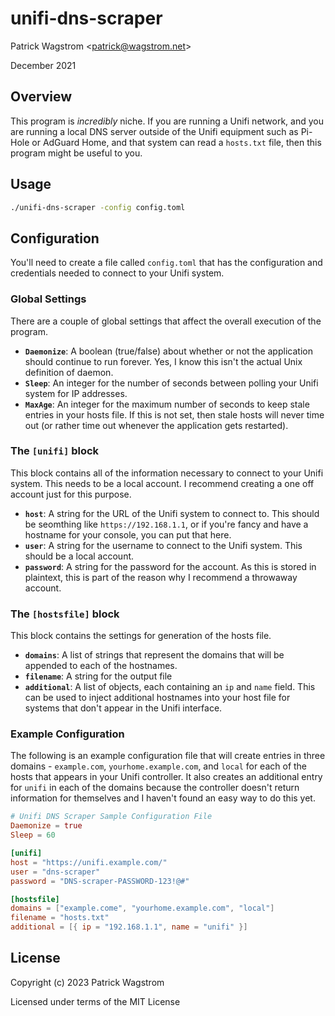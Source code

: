 unifi-dns-scraper
=================

Patrick Wagstrom &lt;patrick@wagstrom.net&gt;

December 2021

Overview
--------

This program is _incredibly_ niche. If you are running a Unifi network, and you are running a local DNS server outside of the Unifi equipment such as Pi-Hole or AdGuard Home, and that system can read a `hosts.txt` file, then this program might be useful to you.

Usage
-----

```bash
./unifi-dns-scraper -config config.toml
```

Configuration
-------------

You'll need to create a file called `config.toml` that has the configuration and credentials needed to connect to your Unifi system.

### Global Settings
There are a couple of global settings that affect the overall execution of the program.

* **`Daemonize`**: A boolean (true/false) about whether or not the application should continue to run forever. Yes, I know this isn't the actual Unix definition of daemon.
* **`Sleep`**: An integer for the number of seconds between polling your Unifi system for IP addresses.
* **`MaxAge`**: An integer for the maximum number of seconds to keep stale entries in your hosts file. If this is not set, then stale hosts will never time out (or rather time out whenever the application gets restarted).

### The **`[unifi]`** block

This block contains all of the information necessary to connect to your Unifi system. This needs to be a local account. I recommend creating a one off account just for this purpose.

* **`host`**: A string for the URL of the Unifi system to connect to. This should be seomthing like `https://192.168.1.1`, or if you're fancy and have a hostname for your console, you can put that here.
* **`user`**: A string for the username to connect to the Unifi system. This should be a local account.
* **`password`**: A string for the password for the account. As this is stored in plaintext, this is part of the reason why I recommend a throwaway account.

### The **`[hostsfile]`** block

This block contains the settings for generation of the hosts file.

* **`domains`**: A list of strings that represent the domains that will be appended to each of the hostnames.
* **`filename`**: A string for the output file
* **`additional`**: A list of objects, each containing an `ip` and `name` field. This can be used to inject additional hostnames into your host file for systems that don't appear in the Unifi interface.

### Example Configuration

The following is an example configuration file that will create entries in three domains - `example.com`, `yourhome.example.com`, and `local` for each of the hosts that appears in your Unifi controller. It also creates an additional entry for `unifi` in each of the domains because the controller doesn't return information for themselves and I haven't found an easy way to do this yet.

```toml
# Unifi DNS Scraper Sample Configuration File
Daemonize = true
Sleep = 60

[unifi]
host = "https://unifi.example.com/"
user = "dns-scraper"
password = "DNS-scraper-PASSWORD-123!@#"

[hostsfile]
domains = ["example.come", "yourhome.example.com", "local"]
filename = "hosts.txt"
additional = [{ ip = "192.168.1.1", name = "unifi" }]
```

License
-------

Copyright (c) 2023 Patrick Wagstrom

Licensed under terms of the MIT License